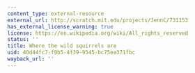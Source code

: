 ```yaml
---
content_type: external-resource
external_url: http://scratch.mit.edu/projects/JennC/731153
has_external_license_warning: true
license: https://en.wikipedia.org/wiki/All_rights_reserved
status: ''
title: Where the wild squirrels are
uid: 40d44fc7-f9b5-4f39-9545-bc75ea371fbc
wayback_url: ''
---
```

